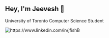 ## Hey, I'm Jeevesh 👋

University of Toronto Computer Science Student
<be>
<a href="https://jeeveshbalendra.pages.dev/" target="_blank">
<p>
  <a href="https://www.linkedin.com/in/jeevesh0126" style="text-decoration:none;" target="_blank">
    <img src="https://img.shields.io/badge/-LinkedIn-000?style=for-the-badge&amp;logo=linkedin&amp;logoColor=white&amp;link=https://www.linkedin.com/in/jfishB"alt="https://www.linkedin.com/in/jfishB">
  </a>
</p>

<!--
**jfishB/jfishB** is a ✨ _special_ ✨ repository because its `README.md` (this file) appears on your GitHub profile.

Here are some ideas to get you started:

- 🔭 I’m currently working on ...
- 🌱 I’m currently learning ...
- 👯 I’m looking to collaborate on ...
- 🤔 I’m looking for help with ...
- 💬 Ask me about ...
- 📫 How to reach me: ...
- 😄 Pronouns: ...
- ⚡ Fun fact: ...
-->
